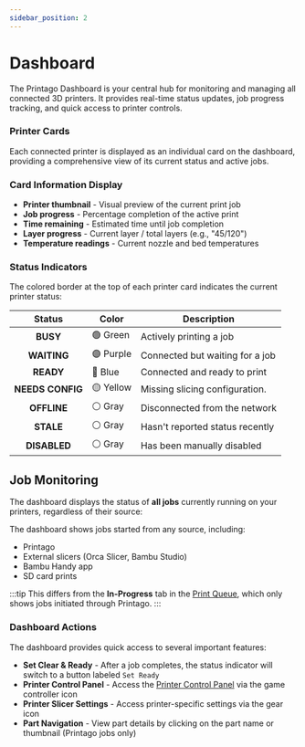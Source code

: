 ```yaml
---
sidebar_position: 2
---
```


# Dashboard

The Printago Dashboard is your central hub for monitoring and managing all connected 3D printers. It provides real-time status updates, job progress tracking, and quick access to printer controls.

### Printer Cards

Each connected printer is displayed as an individual card on the dashboard, providing a comprehensive view of its current status and active jobs.

### Card Information Display

- **Printer thumbnail** - Visual preview of the current print job
- **Job progress** - Percentage completion of the active print
- **Time remaining** - Estimated time until job completion
- **Layer progress** - Current layer / total layers (e.g., "45/120")
- **Temperature readings** - Current nozzle and bed temperatures

### Status Indicators

The colored border at the top of each printer card indicates the current printer status:

| Status | Color | Description |
|:--------:|-------|--------------|  
| **BUSY** | 🟢 Green | Actively printing a job |
| **WAITING** | 🟣 Purple | Connected but waiting for a job |
| **READY** | 🔵 Blue | Connected and ready to print |
| **NEEDS CONFIG** | 🟡 Yellow | Missing slicing configuration. |
| **OFFLINE** | ⚪ Gray | Disconnected from the network |
| **STALE** | ⚪ Gray | Hasn't reported status recently |
| **DISABLED** | ⚪ Gray | Has been manually disabled |

## Job Monitoring

The dashboard displays the status of **all jobs** currently running on your printers, regardless of their source:

The dashboard shows jobs started from any source, including:
- Printago
- External slicers (Orca Slicer, Bambu Studio)
- Bambu Handy app
- SD card prints

:::tip
This differs from the **In-Progress** tab in the [Print Queue](/docs/print-queue-management.md), which only shows jobs initiated through Printago.
:::

### Dashboard Actions

The dashboard provides quick access to several important features:

- **Set Clear & Ready** - After a job completes, the status indicator will switch to a button labeled `Set Ready`
- **Printer Control Panel** - Access the [Printer Control Panel](/docs/tips-shortcuts/printer-control-panel) via the game controller icon
- **Printer Slicer Settings** - Access printer-specific settings via the gear icon
- **Part Navigation** - View part details by clicking on the part name or thumbnail (Printago jobs only)